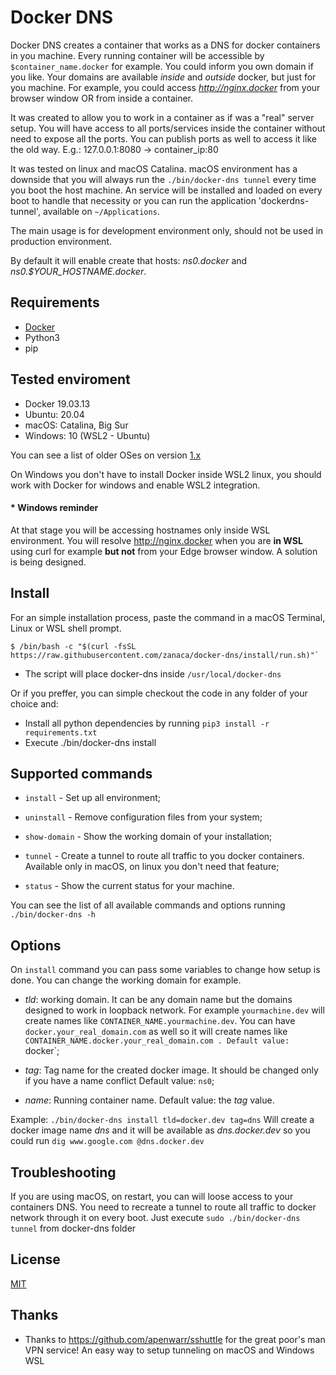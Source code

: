 # Docker DNS

Docker DNS creates a container that works as a DNS for docker containers in you machine. Every running container will be accessible by `$container_name.docker` for example. You could inform you own domain if you like. Your domains are available _inside_ and _outside_ docker, but just for you machine. For example, you could access *http://nginx.docker* from your browser window OR from inside a container.

It was created to allow you to work in a container as if was a "real" server setup. You will have access to all ports/services inside the container without need to expose all the ports. You can publish ports as well to access it like the old way. E.g.: 127.0.0.1:8080 -> container_ip:80

It was tested on linux and macOS Catalina. macOS environment has a downside that you will always run the `./bin/docker-dns tunnel` every time you boot the host machine. An service will be installed and loaded on every boot to handle that necessity or you can run the application 'dockerdns-tunnel', available on `~/Applications`.

The main usage is for development environment only, should not be used in production environment.

By default it will enable create that hosts: _ns0.docker_ and _ns0.\$YOUR_HOSTNAME.docker_.

## Requirements

-   [Docker](https://www.docker.com/products/docker-desktop)
-   Python3
-   pip

## Tested enviroment

-   Docker 19.03.13
-   Ubuntu: 20.04
-   macOS: Catalina, Big Sur
-   Windows: 10 (WSL2 - Ubuntu)

You can see a list of older OSes on version [1.x](https://www.github.com/zanaca/docker-dns/blob/version/1.x/README.md#tested-enviroment)

On Windows you don't have to install Docker inside WSL2 linux, you should work with Docker for windows and enable WSL2 integration.

#### \* Windows reminder

At that stage you will be accessing hostnames only inside WSL environment. You will resolve http://nginx.docker when you are **in WSL** using curl for example **but not** from your Edge browser window. A solution is being designed.

## Install

For an simple installation process, paste the command in a macOS Terminal, Linux or WSL shell prompt.

```
$ /bin/bash -c "$(curl -fsSL https://raw.githubusercontent.com/zanaca/docker-dns/install/run.sh)"`
```

-   The script will place docker-dns inside `/usr/local/docker-dns`

Or if you preffer, you can simple checkout the code in any folder of your choice and:

-   Install all python dependencies by running `pip3 install -r requirements.txt`
-   Execute ./bin/docker-dns install

## Supported commands

-   `install` - Set up all environment;

-   `uninstall` - Remove configuration files from your system;

-   `show-domain` - Show the working domain of your installation;

-   `tunnel` - Create a tunnel to route all traffic to you docker containers. Available only in macOS, on linux you don't need that feature;

-   `status` - Show the current status for your machine.

You can see the list of all available commands and options running `./bin/docker-dns -h`

## Options

On `install` command you can pass some variables to change how setup is done. You can change the working domain for example.

-   _tld_: working domain. It can be any domain name but the domains designed to work in loopback network. For example `yourmachine.dev` will create names like `CONTAINER_NAME.yourmachine.dev`. You can have `docker.your_real_domain.com` as well so it will create names like `CONTAINER_NAME.docker.your_real_domain.com . Default value: `docker`;

-   _tag_: Tag name for the created docker image. It should be changed only if you have a name conflict Default value: `ns0`;

-   _name_: Running container name. Default value: the _tag_ value.

Example:
`./bin/docker-dns install tld=docker.dev tag=dns`
Will create a docker image name _dns_ and it will be available as _dns.docker.dev_ so you could run `dig www.google.com @dns.docker.dev`

## Troubleshooting

If you are using macOS, on restart, you can will loose access to your containers DNS. You need to recreate a tunnel to route all traffic to docker network through it on every boot. Just execute `sudo ./bin/docker-dns tunnel` from docker-dns folder

## License

[MIT](LICENSE.md)

## Thanks

-   Thanks to https://github.com/apenwarr/sshuttle for the great poor's man VPN service! An easy way to setup tunneling on macOS and Windows WSL
